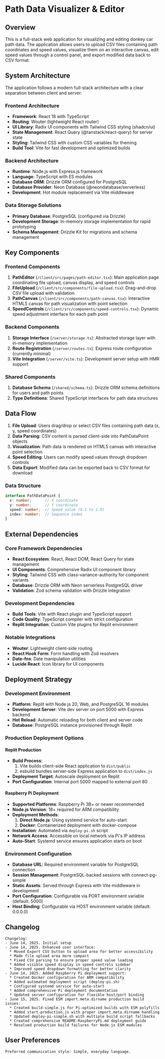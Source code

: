 # Path Data Visualizer & Editor

## Overview

This is a full-stack web application for visualizing and editing donkey car path data. The application allows users to upload CSV files containing path coordinates and speed values, visualize them on an interactive canvas, edit speed values through a control panel, and export modified data back to CSV format.

## System Architecture

The application follows a modern full-stack architecture with a clear separation between client and server:

### Frontend Architecture
- **Framework**: React 18 with TypeScript
- **Routing**: Wouter (lightweight React router)
- **UI Library**: Radix UI components with Tailwind CSS styling (shadcn/ui)
- **State Management**: React Query (@tanstack/react-query) for server state
- **Styling**: Tailwind CSS with custom CSS variables for theming
- **Build Tool**: Vite for fast development and optimized builds

### Backend Architecture
- **Runtime**: Node.js with Express.js framework
- **Language**: TypeScript with ES modules
- **Database ORM**: Drizzle ORM configured for PostgreSQL
- **Database Provider**: Neon Database (@neondatabase/serverless)
- **Development**: Hot module replacement via Vite middleware

### Data Storage Solutions
- **Primary Database**: PostgreSQL (configured via Drizzle)
- **Development Storage**: In-memory storage implementation for rapid prototyping
- **Schema Management**: Drizzle Kit for migrations and schema management

## Key Components

### Frontend Components
1. **PathEditor** (`/client/src/pages/path-editor.tsx`): Main application page coordinating file upload, canvas display, and speed controls
2. **FileUpload** (`/client/src/components/file-upload.tsx`): Drag-and-drop CSV file upload with validation
3. **PathCanvas** (`/client/src/components/path-canvas.tsx`): Interactive HTML5 canvas for path visualization with point selection
4. **SpeedControls** (`/client/src/components/speed-controls.tsx`): Dynamic speed adjustment interface for each path point

### Backend Components
1. **Storage Interface** (`/server/storage.ts`): Abstracted storage layer with in-memory implementation
2. **Route Registration** (`/server/routes.ts`): Express route configuration (currently minimal)
3. **Vite Integration** (`/server/vite.ts`): Development server setup with HMR support

### Shared Components
1. **Database Schema** (`/shared/schema.ts`): Drizzle ORM schema definitions for users and path points
2. **Type Definitions**: Shared TypeScript interfaces for path data structures

## Data Flow

1. **File Upload**: Users drag/drop or select CSV files containing path data (x, y, speed coordinates)
2. **Data Parsing**: CSV content is parsed client-side into PathDataPoint objects
3. **Visualization**: Path data is rendered on HTML5 canvas with interactive point selection
4. **Speed Editing**: Users can modify speed values through dropdown controls
5. **Data Export**: Modified data can be exported back to CSV format for download

### Data Structure
```typescript
interface PathDataPoint {
  x: number;      // X coordinate
  y: number;      // Y coordinate  
  speed: number;  // Speed value (0.1 to 1.0)
  index: number;  // Sequence index
}
```

## External Dependencies

### Core Framework Dependencies
- **React Ecosystem**: React, React DOM, React Query for state management
- **UI Components**: Comprehensive Radix UI component library
- **Styling**: Tailwind CSS with class-variance-authority for component variants
- **Database**: Drizzle ORM with Neon serverless PostgreSQL driver
- **Validation**: Zod schema validation with Drizzle integration

### Development Dependencies
- **Build Tools**: Vite with React plugin and TypeScript support
- **Code Quality**: TypeScript compiler with strict configuration
- **Replit Integration**: Custom Vite plugins for Replit environment

### Notable Integrations
- **Wouter**: Lightweight client-side routing
- **React Hook Form**: Form handling with Zod resolvers
- **Date-fns**: Date manipulation utilities
- **Lucide React**: Icon library for UI components

## Deployment Strategy

### Development Environment
- **Platform**: Replit with Node.js 20, Web, and PostgreSQL 16 modules
- **Development Server**: Vite dev server on port 5000 with Express backend
- **Hot Reload**: Automatic reloading for both client and server code
- **Database**: PostgreSQL instance provisioned through Replit

### Production Deployment Options

#### Replit Production
- **Build Process**: 
  1. Vite builds client-side React application to `dist/public`
  2. esbuild bundles server-side Express application to `dist/index.js`
- **Deployment Target**: Autoscale deployment on Replit
- **Port Configuration**: Internal port 5000 mapped to external port 80

#### Raspberry Pi Deployment
- **Supported Platforms**: Raspberry Pi 3B+ or newer recommended
- **Node.js Version**: 18+ required for ARM compatibility
- **Deployment Methods**:
  1. **Direct Node.js**: Using systemd service for auto-start
  2. **Docker**: Containerized deployment with docker-compose
- **Installation**: Automated via `deploy-pi.sh` script
- **Network Access**: Accessible on local network via Pi's IP address
- **Auto-Start**: Systemd service ensures application starts on boot

### Environment Configuration
- **Database URL**: Required environment variable for PostgreSQL connection
- **Session Management**: PostgreSQL-backed sessions with connect-pg-simple
- **Static Assets**: Served through Express with Vite middleware in development
- **Port Configuration**: Configurable via PORT environment variable (default: 5000)
- **Host Binding**: Configurable via HOST environment variable (default: 0.0.0.0)

## Changelog

```
Changelog:
- June 14, 2025. Initial setup
- June 14, 2025. Enhanced user interface:
  * Moved Export CSV button to upload area for better accessibility
  * Made file upload area more compact
  * Fixed CSV parsing to ensure proper speed value loading
  * Added visible speed display in speed controls sidebar
  * Improved speed dropdown formatting for better clarity
- June 14, 2025. Added Raspberry Pi deployment support:
  * Created Docker configuration for ARM compatibility
  * Added automated deployment script (deploy-pi.sh)
  * Configured systemd service for auto-start
  * Added comprehensive Pi deployment documentation
  * Updated server configuration for flexible host/port binding
- June 15, 2025. Fixed ESM import.meta.dirname production build issues:
  * Created build-simple.js for Pi-optimized builds with ESM polyfills
  * Added start-production.js with proper import.meta.dirname handling
  * Updated deploy-pi-simple.sh with multiple build script fallbacks
  * Created comprehensive README-RaspberryPi.md deployment guide
  * Resolved production build failures for Node.js ESM modules
```

## User Preferences

```
Preferred communication style: Simple, everyday language.
```